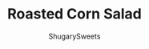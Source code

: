 ---
layout: ../../layouts/MarkdownPostLayout.astro
title: Roasted Corn Salad
author: ShugarySweets
pubDate: 2020-01-06
description: "This Roasted Corn Salad recipe was given to me by a neighbor. I&#x27;ve made it 4 times in the past two weeks, it&#x27;s that good! The honey-lime dressing gives a touch of sweetness to the veggies!"
image_url: https://www.shugarysweets.com/wp-content/uploads/2014/07/roasted-corn-salad-3.jpg
tags: ["Side Dishes","Mexican"]
calories: 158
protein: 3
carbohydrates: 28
fats: 6
fiber: 4
ingredients: ["4 ears fresh sweet corn","1 avocado, diced","1 pint cherry tomatoes, halved","1/4 cup honey","1 lime, juiced","1 teaspoon kosher salt","1/4 teaspoon black pepper"]
serves: 6
time: "15 minutes"
prepTime: "10 minutes"
instructions: ["Remove husks from fresh sweet corn. Grill over high heat, turning frequently, until grill marks are even on entire ear of corn. About 4-5 minutes.","Remove corn from cob with a knife. Add to a medium bowl. Combine with avocado and cherry tomatoes.","In a small mason jar (or bowl, or cup) combine honey, lime, salt and pepper. Whisk until blended. Pour over salad. Best served immediately!"]
nutrition: ["158 calories","28 grams carbohydrates","0 milligrams cholesterol","6 grams fat","4 grams fiber","3 grams protein","1 grams saturated fat","216 milligrams sodium","16 grams sugar","0 grams trans fat","4 grams unsaturated fat"]
---